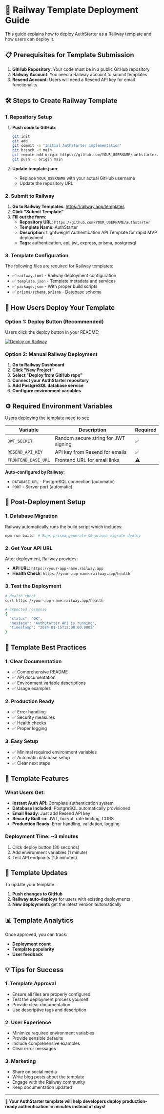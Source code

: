 # 🚀 Railway Template Deployment Guide

This guide explains how to deploy AuthStarter as a Railway template and how users can deploy it.

## 📋 Prerequisites for Template Submission

1. **GitHub Repository**: Your code must be in a public GitHub repository
2. **Railway Account**: You need a Railway account to submit templates
3. **Resend Account**: Users will need a Resend API key for email functionality

## 🛠️ Steps to Create Railway Template

### 1. Repository Setup

1. **Push code to GitHub**:
   ```bash
   git init
   git add .
   git commit -m "Initial AuthStarter implementation"
   git branch -M main
   git remote add origin https://github.com/YOUR_USERNAME/authstarter.git
   git push -u origin main
   ```

2. **Update template.json**:
   - Replace `YOUR_USERNAME` with your actual GitHub username
   - Update the repository URL

### 2. Submit to Railway

1. **Go to Railway Templates**: https://railway.app/templates
2. **Click "Submit Template"**
3. **Fill out the form**:
   - **Repository URL**: `https://github.com/YOUR_USERNAME/authstarter`
   - **Template Name**: AuthStarter
   - **Description**: Lightweight Authentication API Template for rapid MVP deployment
   - **Tags**: authentication, api, jwt, express, prisma, postgresql

### 3. Template Configuration

The following files are required for Railway templates:

- ✅ `railway.toml` - Railway deployment configuration
- ✅ `template.json` - Template metadata and services
- ✅ `package.json` - With proper build scripts
- ✅ `prisma/schema.prisma` - Database schema

## 🎯 How Users Deploy Your Template

### Option 1: Deploy Button (Recommended)

Users click the deploy button in your README:

[![Deploy on Railway](https://railway.app/button.svg)](https://railway.app/template/authstarter)

### Option 2: Manual Railway Deployment

1. **Go to Railway Dashboard**
2. **Click "New Project"**
3. **Select "Deploy from GitHub repo"**
4. **Connect your AuthStarter repository**
5. **Add PostgreSQL database service**
6. **Configure environment variables**

## ⚙️ Required Environment Variables

Users deploying the template need to set:

| Variable | Description | Required |
|----------|-------------|----------|
| `JWT_SECRET` | Random secure string for JWT signing | ✅ |
| `RESEND_API_KEY` | API key from Resend for emails | ✅ |
| `FRONTEND_BASE_URL` | Frontend URL for email links | ⚠️ |

**Auto-configured by Railway:**
- `DATABASE_URL` - PostgreSQL connection (automatic)
- `PORT` - Server port (automatic)

## 🔧 Post-Deployment Setup

### 1. Database Migration

Railway automatically runs the build script which includes:
```bash
npm run build  # Runs prisma generate && prisma migrate deploy
```

### 2. Get Your API URL

After deployment, Railway provides:
- **API URL**: `https://your-app-name.railway.app`
- **Health Check**: `https://your-app-name.railway.app/health`

### 3. Test the Deployment

```bash
# Health check
curl https://your-app-name.railway.app/health

# Expected response
{
  "status": "OK",
  "message": "AuthStarter API is running",
  "timestamp": "2024-01-15T12:00:00.000Z"
}
```

## 📝 Template Best Practices

### 1. Clear Documentation
- ✅ Comprehensive README
- ✅ API documentation
- ✅ Environment variable descriptions
- ✅ Usage examples

### 2. Production Ready
- ✅ Error handling
- ✅ Security measures
- ✅ Health checks
- ✅ Proper logging

### 3. Easy Setup
- ✅ Minimal required environment variables
- ✅ Automatic database setup
- ✅ Clear next steps

## 🚀 Template Features

### What Users Get:
- **Instant Auth API**: Complete authentication system
- **Database Included**: PostgreSQL automatically provisioned
- **Email Ready**: Just add Resend API key
- **Security Built-in**: JWT, bcrypt, rate limiting, CORS
- **Production Ready**: Error handling, validation, logging

### Deployment Time: ~3 minutes
1. Click deploy button (30 seconds)
2. Add environment variables (1 minute)  
3. Test API endpoints (1.5 minutes)

## 🔄 Template Updates

To update your template:

1. **Push changes to GitHub**
2. **Railway auto-deploys** for users with existing deployments
3. **New deployments** get the latest version automatically

## 📊 Template Analytics

Once approved, you can track:
- **Deployment count**
- **Template popularity**
- **User feedback**

## 💡 Tips for Success

### 1. Template Approval
- Ensure all files are properly configured
- Test the deployment process yourself
- Provide clear documentation
- Use descriptive tags and description

### 2. User Experience
- Minimize required environment variables
- Provide sensible defaults
- Include comprehensive examples
- Clear error messages

### 3. Marketing
- Share on social media
- Write blog posts about the template
- Engage with the Railway community
- Keep documentation updated

---

**🎯 Your AuthStarter template will help developers deploy production-ready authentication in minutes instead of days!** 